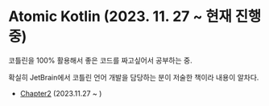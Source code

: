 # Atomic Kotlin (2023. 11. 27 ~ 현재 진행 중)

코틀린을 100% 활용해서 좋은 코드를 짜고싶어서 공부하는 중.

확실히 JetBrain에서 코틀린 언어 개발을 담당하는 분이 저술한 책이라 내용이 알차다.

- [Chapter2](https://github.com/parade621/TIL/blob/main/Kotlin/AtomicKotlin/Chapter2.md) (2023.11.27 ~ )
